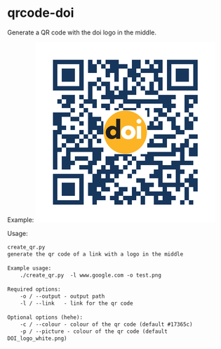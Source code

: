 # qrcode-doi
Generate a QR code with the doi logo in the middle. 

Example:
![Oreology paper](./oreology.png)

Usage:
```
create_qr.py
generate the qr code of a link with a logo in the middle

Example usage:
    ./create_qr.py  -l www.google.com -o test.png

Required options:
    -o / --output - output path
    -l / --link   - link for the qr code

Optional options (hehe):
    -c / --colour - colour of the qr code (default #17365c)
    -p / --picture - colour of the qr code (default DOI_logo_white.png)
```
    
